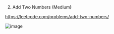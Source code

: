 2. Add Two Numbers (Medium)

https://leetcode.com/problems/add-two-numbers/

![image](https://user-images.githubusercontent.com/11509384/151698790-269e3993-7cfe-4265-8c3f-e311052180f5.png)
